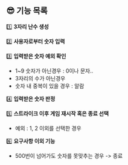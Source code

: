 ## 😎 기능 목록


1️⃣  **3자리 난수 생성**

2️⃣  **사용자로부터 숫자 입력**

3️⃣  **입력받은 숫자 예외 확인**

- 1~9 숫자가 아닌경우 : 0이나 문자..
- 3자리의 수가 아닌경우
- 숫자 내 중복이 있을 경우 : 알람

4️⃣  **입력받은 숫자 판정**

5️⃣  **스트라이크 이후 게임 재시작 혹은 종료 선택**

- 예외 : 1, 2 이외를 선택한 경우

6️⃣  **요구사항 이외 기능**

- 500번이 넘어가도 숫자를 못맞추는 경우 -> 종료